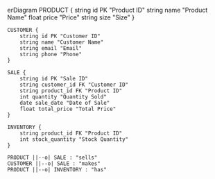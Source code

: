 
erDiagram
    PRODUCT {
        string id PK "Product ID"
        string name "Product Name"
        float price "Price"
        string size "Size"
    }

    CUSTOMER {
        string id PK "Customer ID"
        string name "Customer Name"
        string email "Email"
        string phone "Phone"
    }

    SALE {
        string id PK "Sale ID"
        string customer_id FK "Customer ID"
        string product_id FK "Product ID"
        int quantity "Quantity Sold"
        date sale_date "Date of Sale"
        float total_price "Total Price"
    }

    INVENTORY {
        string product_id FK "Product ID"
        int stock_quantity "Stock Quantity"
    }

    PRODUCT ||--o| SALE : "sells"
    CUSTOMER ||--o| SALE : "makes"
    PRODUCT ||--o| INVENTORY : "has"
